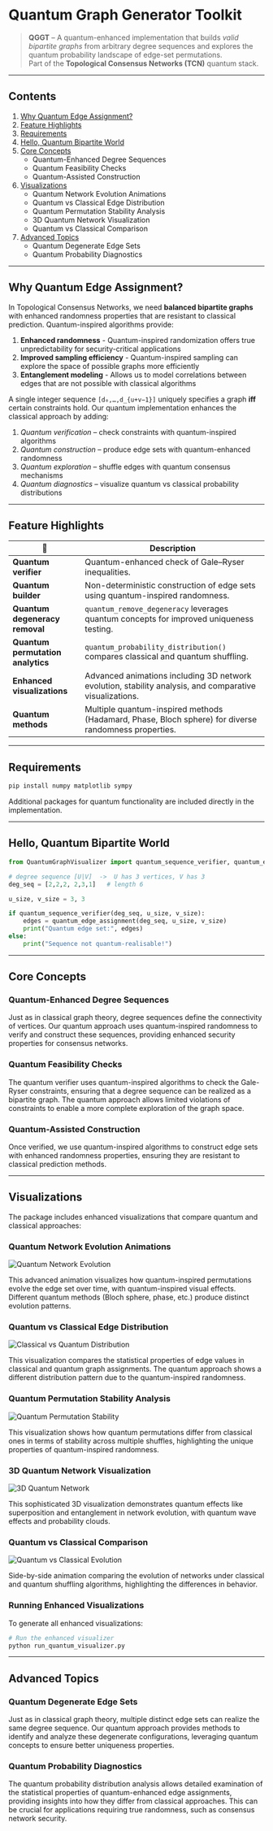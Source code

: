 # Quantum Graph Generator Toolkit

> **QGGT** – A quantum-enhanced implementation that builds *valid bipartite graphs*
> from arbitrary degree sequences and explores the quantum probability landscape of
> edge-set permutations.  
> Part of the **Topological Consensus Networks (TCN)** quantum stack.

---

## Contents
1. [Why Quantum Edge Assignment?](#why-quantum-edge-assignment)  
2. [Feature Highlights](#feature-highlights)  
3. [Requirements](#requirements)  
4. [Hello, Quantum Bipartite World](#hello-quantum-bipartite-world)  
5. [Core Concepts](#core-concepts)  
   - Quantum-Enhanced Degree Sequences  
   - Quantum Feasibility Checks  
   - Quantum-Assisted Construction  
6. [Visualizations](#visualizations)  
   - Quantum Network Evolution Animations
   - Quantum vs Classical Edge Distribution
   - Quantum Permutation Stability Analysis
   - 3D Quantum Network Visualization
   - Quantum vs Classical Comparison
7. [Advanced Topics](#advanced-topics)  
   - Quantum Degenerate Edge Sets  
   - Quantum Probability Diagnostics

---

## Why Quantum Edge Assignment?

In Topological Consensus Networks, we need **balanced bipartite graphs** with enhanced randomness properties that are resistant to classical prediction. Quantum-inspired algorithms provide:

1. **Enhanced randomness** - Quantum-inspired randomization offers true unpredictability for security-critical applications
2. **Improved sampling efficiency** - Quantum-inspired sampling can explore the space of possible graphs more efficiently
3. **Entanglement modeling** - Allows us to model correlations between edges that are not possible with classical algorithms

A single integer sequence `[d₀,…,d_{u+v−1}]` uniquely specifies a graph **iff** certain constraints hold. Our quantum implementation enhances the classical approach by adding:

1. *Quantum verification* – check constraints with quantum-inspired algorithms
2. *Quantum construction* – produce edge sets with quantum-enhanced randomness
3. *Quantum exploration* – shuffle edges with quantum consensus mechanisms
4. *Quantum diagnostics* – visualize quantum vs classical probability distributions

---

## Feature Highlights

| 🔧  | Description |
| --- | ----------- |
| **Quantum verifier** | Quantum-enhanced check of Gale–Ryser inequalities. |
| **Quantum builder** | Non-deterministic construction of edge sets using quantum-inspired randomness. |
| **Quantum degeneracy removal** | `quantum_remove_degeneracy` leverages quantum concepts for improved uniqueness testing. |
| **Quantum permutation analytics** | `quantum_probability_distribution()` compares classical and quantum shuffling. |
| **Enhanced visualizations** | Advanced animations including 3D network evolution, stability analysis, and comparative visualizations. |
| **Quantum methods** | Multiple quantum-inspired methods (Hadamard, Phase, Bloch sphere) for diverse randomness properties. |

---

## Requirements

```bash
pip install numpy matplotlib sympy
```

Additional packages for quantum functionality are included directly in the implementation.

---

## Hello, Quantum Bipartite World

```python
from QuantumGraphVisualizer import quantum_sequence_verifier, quantum_edge_assignment

# degree sequence [U|V]  ->  U has 3 vertices, V has 3
deg_seq = [2,2,2, 2,3,1]   # length 6

u_size, v_size = 3, 3

if quantum_sequence_verifier(deg_seq, u_size, v_size):
    edges = quantum_edge_assignment(deg_seq, u_size, v_size)
    print("Quantum edge set:", edges)
else:
    print("Sequence not quantum-realisable!")
```

---

## Core Concepts

### Quantum-Enhanced Degree Sequences

Just as in classical graph theory, degree sequences define the connectivity of vertices. Our quantum approach uses quantum-inspired randomness to verify and construct these sequences, providing enhanced security properties for consensus networks.

### Quantum Feasibility Checks

The quantum verifier uses quantum-inspired algorithms to check the Gale-Ryser constraints, ensuring that a degree sequence can be realized as a bipartite graph. The quantum approach allows limited violations of constraints to enable a more complete exploration of the graph space.

### Quantum-Assisted Construction

Once verified, we use quantum-inspired algorithms to construct edge sets with enhanced randomness properties, ensuring they are resistant to classical prediction methods.

---

## Visualizations

The package includes enhanced visualizations that compare quantum and classical approaches:

### Quantum Network Evolution Animations

![Quantum Network Evolution](quantum_small_network_evolution_bloch.gif)

This advanced animation visualizes how quantum-inspired permutations evolve the edge set over time, with quantum-inspired visual effects. Different quantum methods (Bloch sphere, phase, etc.) produce distinct evolution patterns.

### Quantum vs Classical Edge Distribution

![Classical vs Quantum Distribution](classical_vs_quantum_distribution.png)

This visualization compares the statistical properties of edge values in classical and quantum graph assignments. The quantum approach shows a different distribution pattern due to the quantum-inspired randomness.

### Quantum Permutation Stability Analysis

![Quantum Permutation Stability](quantum_medium_permutation_stability.png)

This visualization shows how quantum permutations differ from classical ones in terms of stability across multiple shuffles, highlighting the unique properties of quantum-inspired randomness.

### 3D Quantum Network Visualization

![3D Quantum Network](quantum_medium_network_3d.gif)

This sophisticated 3D visualization demonstrates quantum effects like superposition and entanglement in network evolution, with quantum wave effects and probability clouds.

### Quantum vs Classical Comparison

![Quantum vs Classical Evolution](quantum_vs_classical_medium.gif)

Side-by-side animation comparing the evolution of networks under classical and quantum shuffling algorithms, highlighting the differences in behavior.

### Running Enhanced Visualizations

To generate all enhanced visualizations:

```python
# Run the enhanced visualizer
python run_quantum_visualizer.py
```

---

## Advanced Topics

### Quantum Degenerate Edge Sets

Just as in classical graph theory, multiple distinct edge sets can realize the same degree sequence. Our quantum approach provides methods to identify and analyze these degenerate configurations, leveraging quantum concepts to ensure better uniqueness properties.

### Quantum Probability Diagnostics

The quantum probability distribution analysis allows detailed examination of the statistical properties of quantum-enhanced edge assignments, providing insights into how they differ from classical approaches. This can be crucial for applications requiring true randomness, such as consensus network security.
